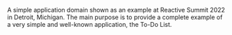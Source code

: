 A simple application domain shown as an example at Reactive Summit 2022
in Detroit, Michigan. The main purpose is to provide a complete example of
a very simple and well-known application, the To-Do List.

